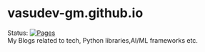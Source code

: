 # vasudev-gm.github.io
Status: [![Pages](https://github.com/vasudev-gm/vasudev-gm.github.io/actions/workflows/pages.yml/badge.svg)](https://github.com/vasudev-gm/vasudev-gm.github.io/actions/workflows/pages.yml)<br>
My Blogs related to tech, Python libraries,AI/ML frameworks etc.
